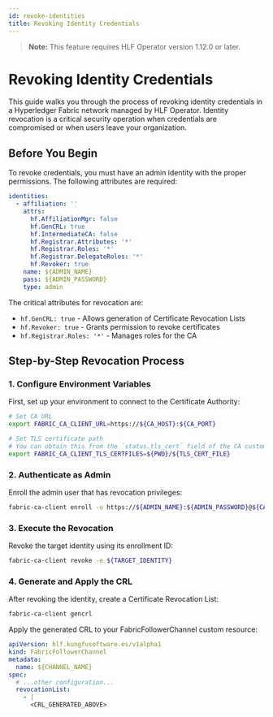 ```yaml
---
id: revoke-identities
title: Revoking Identity Credentials
---
```


> **Note:** This feature requires HLF Operator version 1.12.0 or later.

# Revoking Identity Credentials

This guide walks you through the process of revoking identity credentials in a Hyperledger Fabric network managed by HLF Operator. Identity revocation is a critical security operation when credentials are compromised or when users leave your organization.

## Before You Begin

To revoke credentials, you must have an admin identity with the proper permissions. The following attributes are required:

```yaml
identities:
  - affiliation: ''
    attrs:
      hf.AffiliationMgr: false
      hf.GenCRL: true
      hf.IntermediateCA: false
      hf.Registrar.Attributes: '*'
      hf.Registrar.Roles: '*'
      hf.Registrar.DelegateRoles: '*'
      hf.Revoker: true
    name: ${ADMIN_NAME}
    pass: ${ADMIN_PASSWORD}
    type: admin
```

The critical attributes for revocation are:
- `hf.GenCRL: true` - Allows generation of Certificate Revocation Lists
- `hf.Revoker: true` - Grants permission to revoke certificates
- `hf.Registrar.Roles: '*'` - Manages roles for the CA

## Step-by-Step Revocation Process

### 1. Configure Environment Variables

First, set up your environment to connect to the Certificate Authority:

```bash
# Set CA URL
export FABRIC_CA_CLIENT_URL=https://${CA_HOST}:${CA_PORT}

# Set TLS certificate path
# You can obtain this from the `status.tls_cert` field of the CA custom resource
export FABRIC_CA_CLIENT_TLS_CERTFILES=${PWD}/${TLS_CERT_FILE}
```

### 2. Authenticate as Admin

Enroll the admin user that has revocation privileges:

```bash
fabric-ca-client enroll -u https://${ADMIN_NAME}:${ADMIN_PASSWORD}@${CA_HOST}:${CA_PORT}
```

### 3. Execute the Revocation

Revoke the target identity using its enrollment ID:

```bash
fabric-ca-client revoke -e ${TARGET_IDENTITY}
```

### 4. Generate and Apply the CRL

After revoking the identity, create a Certificate Revocation List:

```bash
fabric-ca-client gencrl
```

Apply the generated CRL to your FabricFollowerChannel custom resource:

```yaml
apiVersion: hlf.kungfusoftware.es/v1alpha1
kind: FabricFollowerChannel
metadata:
  name: ${CHANNEL_NAME}
spec:
  # ...other configuration...
  revocationList:
    - |
      <CRL_GENERATED_ABOVE>
```

